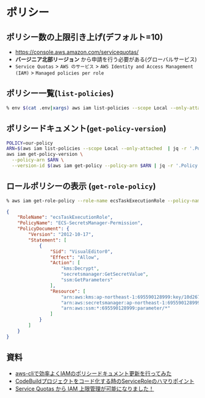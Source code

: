 # ポリシー


## ポリシー数の上限引き上げ(デフォルト=10)

- https://console.aws.amazon.com/servicequotas/
- **バージニア北部リージョン** から申請を行う必要がある(グローバルサービス)
- `Service Quotas` > `AWS のサービス` > `AWS Identity and Access Management (IAM)` > `Managed policies per role`

## ポリシー一覧(`list-policies`)

~~~bash
% env $(cat .env|xargs) aws iam list-policies --scope Local --only-attached  | jq -r ".Policies[]|[.PolicyName,.Arn]|@tsv" | grep legacy
~~~


## ポリシードキュメント(`get-policy-version`)

~~~bash
POLICY=our-policy
ARN=$(aws iam list-policies --scope Local --only-attached  | jq -r '.Policies[]|select(.PolicyName == "'$POLICY'")|.Arn')
aws iam get-policy-version \
  --policy-arn $ARN \
  --version-id $(aws iam get-policy --policy-arn $ARN | jq -r '.Policy.DefaultVersionId') | jq -r '.PolicyVersion.Document' 
~~~

## ロールポリシーの表示 (`get-role-policy`)

~~~bash
% aws iam get-role-policy --role-name ecsTaskExecutionRole --policy-name ECS-SecretsManager-Permission --profile spindd
~~~

~~~json
{
    "RoleName": "ecsTaskExecutionRole",
    "PolicyName": "ECS-SecretsManager-Permission",
    "PolicyDocument": {
        "Version": "2012-10-17",
        "Statement": [
            {
                "Sid": "VisualEditor0",
                "Effect": "Allow",
                "Action": [
                    "kms:Decrypt",
                    "secretsmanager:GetSecretValue",
                    "ssm:GetParameters"
                ],
                "Resource": [
                    "arn:aws:kms:ap-northeast-1:695590128999:key/10d2672b-8fdf-37e4-a561-7614433ab6d9",
                    "arn:aws:secretsmanager:ap-northeast-1:695590128999:secret:*",
                    "arn:aws:ssm:*:695590128999:parameter/*"
                ]
            }
        ]
    }
}
~~~

## 資料

- [aws-cliで効率よくIAMのポリシードキュメント更新を行ってみた](https://dev.classmethod.jp/articles/iam-policy-document-update-on-terminal/)
- [CodeBuildプロジェクトをコード化する時のServiceRoleのハマりポイント](https://www.soudegesu.com/post/aws/codebuild_error_with_exceed_policy_num/)
- [Service Quotas から IAM 上限管理が可能になりました！](https://dev.classmethod.jp/articles/manage-iam-limit-by-service-quotas/)


